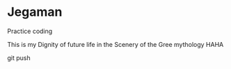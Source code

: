 # Jegaman
 Practice coding

 This is my Dignity of future life in the Scenery of the Gree mythology HAHA

git push


